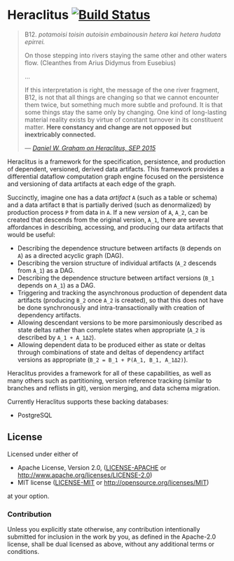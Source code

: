 # Heraclitus [![Build Status](https://travis-ci.org/aschampion/heraclitus.svg?branch=master)](https://travis-ci.org/aschampion/heraclitus)

> B12. *potamoisi toisin autoisin embainousin hetera kai hetera hudata epirrei.*
>
> On those stepping into rivers staying the same other and other waters flow. (Cleanthes from Arius Didymus from Eusebius)
>
> ...
>
> If this interpretation is right, the message of the one river fragment, B12, is not that all things are changing so that we cannot encounter them twice, but something much more subtle and profound. It is that some things stay the same only by changing. One kind of long-lasting material reality exists by virtue of constant turnover in its constituent matter. **Here constancy and change are not opposed but inextricably connected.**
>
> &mdash; <cite>[Daniel W. Graham on Heraclitus, *SEP 2015*][1]</cite>

Heraclitus is a framework for the specification, persistence, and production of dependent, versioned, derived data artifacts. This framework provides a differential dataflow computation graph engine focused on the persistence and versioning of data artifacts at each edge of the graph.

Succinctly, imagine one has a data *artifact* `A` (such as a table or schema) and a data artifact `B` that is partially derived (such as denormalized) by production process `P` from data in `A`. If a new *version* of `A`, `A_2`, can be created that descends from the original version, `A_1`, there are several affordances in describing, accessing, and producing our data artifacts that would be useful:

- Describing the dependence structure between artifacts (`B` depends on `A`) as a directed acyclic graph (DAG).
- Describing the version structure of individual artifacts (`A_2` descends from `A_1`) as a DAG.
- Describing the dependence structure between artifact versions (`B_1` depends on `A_1`) as a DAG.
- Triggering and tracking the asynchronous production of dependent data artifacts (producing `B_2` once `A_2` is created), so that this does not have be done synchronously and intra-transactionally with creation of dependency artifacts.
- Allowing descendant versions to be more parsimoniously described as state deltas rather than complete states when appropriate (`A_2` is described by `A_1 + A_1Δ2`).
- Allowing dependent data to be produced either as state or deltas through combinations of state and deltas of dependency artifact versions as appropriate (`B_2 = B_1 + P(A_1, B_1, A_1Δ2)`).

Heraclitus provides a framework for all of these capabilities, as well as many others such as partitioning, version reference tracking (similar to branches and reflists in git), version merging, and data schema migration.

Currently Heraclitus supports these backing databases:

- PostgreSQL

## License

Licensed under either of

- Apache License, Version 2.0, ([LICENSE-APACHE](LICENSE-APACHE) or http://www.apache.org/licenses/LICENSE-2.0)
- MIT license ([LICENSE-MIT](LICENSE-MIT) or http://opensource.org/licenses/MIT)

at your option.

### Contribution

Unless you explicitly state otherwise, any contribution intentionally submitted for inclusion in the work by you, as defined in the Apache-2.0 license, shall be dual licensed as above, without any additional terms or conditions.


[1]:https://plato.stanford.edu/entries/heraclitus/#Flu

